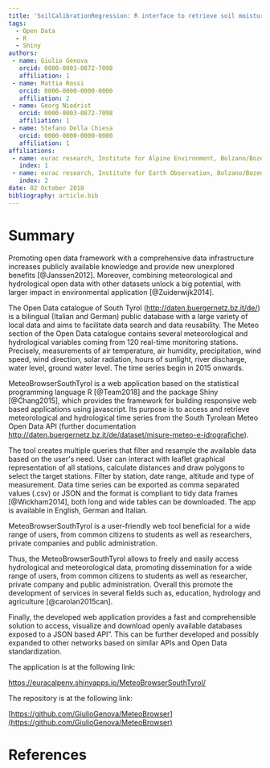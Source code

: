 ```yaml
---
title: 'SoilCalibrationRegression: R interface to retrieve soil moisture regression to calibrate sensor measurement vs soil moisture gravimetric measurement.'
tags:
  - Open Data
  - R
  - Shiny
authors:
 - name: Giulio Genova
   orcid: 0000-0003-0872-7098
   affiliation: 1
 - name: Mattia Rossi
   orcid: 0000-0000-0000-0000
   affiliation: 2
 - name: Georg Niedrist
   orcid: 0000-0003-0872-7098
   affiliation: 1
 - name: Stefano Della Chiesa
   orcid: 0000-0000-0000-0000
   affiliation: 1
affiliations:
 - name: eurac research, Institute for Alpine Environment, Bolzano/Bozen, Italy.
   index: 1
 - name: eurac research, Institute for Earth Observation, Bolzano/Bozen, Italy.
   index: 2
date: 02 October 2018
bibliography: article.bib
---
```


# Summary

Promoting open data framework with a comprehensive data infrastructure increases
publicly available knowledge and provide new unexplored benefits [@Janssen2012]. Moreover, combining meteorological and
hydrological open data with other datasets unlock a big potential, with larger
impact in environmental application [@Zuiderwijk2014].

The Open Data catalogue of South Tyrol (<http://daten.buergernetz.bz.it/de/>) is
a bilingual (Italian and German) public database with a large variety of local
data and aims to facilitate data search and data reusability. The Meteo section
of the Open Data catalogue contains several meteorological and hydrological
variables coming from 120 real-time monitoring stations. Precisely, measurements
of air temperature, air humidity, precipitation, wind speed, wind direction,
solar radiation, hours of sunlight, river discharge, water level, ground water
level. The time series begin in 2015 onwards.

MeteoBrowserSouthTyrol is a web application based on the statistical programming
language R [@Team2018] and the package Shiny [@Chang2015], which provides the framework for building responsive web based
applications using javascript. Its purpose is to access and retrieve
meteorological and hydrological time series from the South Tyrolean Meteo Open
Data API (further documentation
<http://daten.buergernetz.bz.it/de/dataset/misure-meteo-e-idrografiche>).

The tool creates multiple queries that filter and resample the available data
based on the user's need. User can interact with leaflet graphical
representation of all stations, calculate distances and draw polygons to select
the target stations. Filter by station, date range, altitude and type of
measurement. Data time series can be exported as comma separated values (.csv)
or JSON and the format is compliant to tidy data frames [@Wickham2014], both
long and wide tables can be downloaded. The app is available in English, German
and Italian.

MeteoBrowserSouthTyrol is a user-friendly web tool beneficial for a wide range
of users, from common citizens to students as well as researchers, private
companies and public administration.

Thus, the MeteoBrowserSouthTyrol allows to freely and easily access hydrological
and meteorological data, promoting dissemination for a wide range of users, from
common citizens to students as well as researcher, private company and public
administration. Overall this promote the development of services in several
fields such as, education, hydrology and agriculture [@carolan2015can].

Finally, the developed web application provides a fast and comprehensible
solution to access, visualize and download openly available databases exposed to
a JSON based API”. This can be further developed and possibly expanded to other
networks based on similar APIs and Open Data standardization.

The application is at the following link:

<https://euracalpenv.shinyapps.io/MeteoBrowserSouthTyrol/>

The repository is at the following link:

[https://github.com/GiulioGenova/MeteoBrowser](https://github.com/GiulioGenova/MeteoBrowser)


# References
